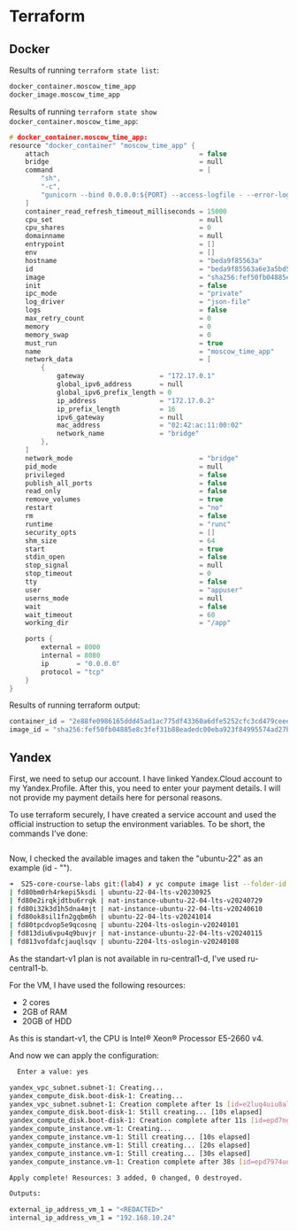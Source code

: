 # Terraform

## Docker

Results of running `terraform state list`:

```bash
docker_container.moscow_time_app
docker_image.moscow_time_app
```

Results of running `terraform state show docker_container.moscow_time_app`:

```c
# docker_container.moscow_time_app:
resource "docker_container" "moscow_time_app" {
    attach                                      = false
    bridge                                      = null
    command                                     = [
        "sh",
        "-c",
        "gunicorn --bind 0.0.0.0:${PORT} --access-logfile - --error-logfile - app:app",
    ]
    container_read_refresh_timeout_milliseconds = 15000
    cpu_set                                     = null
    cpu_shares                                  = 0
    domainname                                  = null
    entrypoint                                  = []
    env                                         = []
    hostname                                    = "beda9f85563a"
    id                                          = "beda9f85563a6e3a5bd5df114c28812336bbe11b8bd4c3acbb52785e0015dc0b"
    image                                       = "sha256:fef50fb04885e8c3fef31b88eadedc00eba923f84995574ad27b21d6a6d5d49f"
    init                                        = false
    ipc_mode                                    = "private"
    log_driver                                  = "json-file"
    logs                                        = false
    max_retry_count                             = 0
    memory                                      = 0
    memory_swap                                 = 0
    must_run                                    = true
    name                                        = "moscow_time_app"
    network_data                                = [
        {
            gateway                   = "172.17.0.1"
            global_ipv6_address       = null
            global_ipv6_prefix_length = 0
            ip_address                = "172.17.0.2"
            ip_prefix_length          = 16
            ipv6_gateway              = null
            mac_address               = "02:42:ac:11:00:02"
            network_name              = "bridge"
        },
    ]
    network_mode                                = "bridge"
    pid_mode                                    = null
    privileged                                  = false
    publish_all_ports                           = false
    read_only                                   = false
    remove_volumes                              = true
    restart                                     = "no"
    rm                                          = false
    runtime                                     = "runc"
    security_opts                               = []
    shm_size                                    = 64
    start                                       = true
    stdin_open                                  = false
    stop_signal                                 = null
    stop_timeout                                = 0
    tty                                         = false
    user                                        = "appuser"
    userns_mode                                 = null
    wait                                        = false
    wait_timeout                                = 60
    working_dir                                 = "/app"

    ports {
        external = 8000
        internal = 8080
        ip       = "0.0.0.0"
        protocol = "tcp"
    }
}
```

Results of running terraform output:

```c
container_id = "2e88fe0986165ddd45ad1ac775df43360a6dfe5252cfc3cd479ceee05b28a70a"
image_id = "sha256:fef50fb04885e8c3fef31b88eadedc00eba923f84995574ad27b21d6a6d5d49fpr0ventu5/moscow-time-app"
```

## Yandex

First, we need to setup our account. I have linked Yandex.Cloud account to my Yandex.Profile. After this, you need to enter your payment details. I will not provide my payment details here for personal reasons.

To use terraform securely, I have created a service account and used the official instruction to setup the environment variables. To be short, the commands I've done:

```bash

```

Now, I checked the available images and taken the "ubuntu-22" as an example (id - "").

```bash
➜  S25-core-course-labs git:(lab4) ✗ yc compute image list --folder-id standard-images | grep ubuntu-22
| fd80bm0rh4rkepi5ksdi | ubuntu-22-04-lts-v20230925                                 | ubuntu-2204-lts                                 | f2e3vsap4cmi4pqk05lg           | READY  |
| fd80e2irqkjdtbu6rrqk | nat-instance-ubuntu-22-04-lts-v20240729                    | nat-instance-ubuntu-2204                        | f2evo40rkkgol2045o9d,          | READY  |
| fd80i32k3d1h5dna4mjt | nat-instance-ubuntu-22-04-lts-v20240610                    | nat-instance-ubuntu-2204                        | f2e9pqf3v76132fem6p7,          | READY  |
| fd80ok8sil1fn2gqbm6h | ubuntu-22-04-lts-v20241014                                 | ubuntu-2204-lts                                 | f2essuur1lbjq176dukv           | READY  |
| fd80tpcdvop5e9qcosnq | ubuntu-2204-lts-oslogin-v20240101                          | ubuntu-2204-lts-oslogin                         | f2emscmodd2r1suum3f1           | READY  |
| fd813diu6vpu4q9buvjr | nat-instance-ubuntu-22-04-lts-v20240115                    | nat-instance-ubuntu-2204                        | f2e8nga0u93m5in9mtu1,          | READY  |
| fd813vofdafcjauqlsqv | ubuntu-2204-lts-oslogin-v20240108                          | ubuntu-2204-lts-oslogin                         | f2e8adopubpplrmcjkp6           | READY  |
```

As the standart-v1 plan is not available in ru-central1-d, I've used ru-central1-b.

For the VM, I have used the following resources:

- 2 cores
- 2GB of RAM
- 20GB of HDD

As this is standart-v1, the CPU is Intel® Xeon® Processor E5-2660 v4.

And now we can apply the configuration:

```bash
  Enter a value: yes

yandex_vpc_subnet.subnet-1: Creating...
yandex_compute_disk.boot-disk-1: Creating...
yandex_vpc_subnet.subnet-1: Creation complete after 1s [id=e2luq4uiu8algja3isqh]
yandex_compute_disk.boot-disk-1: Still creating... [10s elapsed]
yandex_compute_disk.boot-disk-1: Creation complete after 11s [id=epd7ng9kbdek20dpq87n]
yandex_compute_instance.vm-1: Creating...
yandex_compute_instance.vm-1: Still creating... [10s elapsed]
yandex_compute_instance.vm-1: Still creating... [20s elapsed]
yandex_compute_instance.vm-1: Still creating... [30s elapsed]
yandex_compute_instance.vm-1: Creation complete after 38s [id=epd7974uqtc4icin26ej]

Apply complete! Resources: 3 added, 0 changed, 0 destroyed.

Outputs:

external_ip_address_vm_1 = "<REDACTED>"
internal_ip_address_vm_1 = "192.168.10.24"
```
